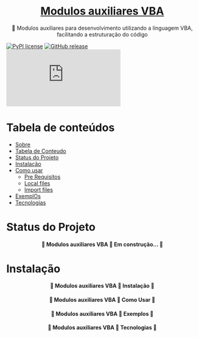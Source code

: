 <h1 align="center">
    <a href="https://github.com/leonardoqueiroz-code/VBA_Modulos_Auxiliares_PT_BR/">Modulos auxiliares  VBA</a>
</h1>
<p align="center">🚀 Modulos auxiliares para desenvolvimento utilizando a linguagem VBA, facilitando a estruturação do código</p>

[![PyPI license](https://img.shields.io/pypi/l/ansicolortags.svg)]()
[![GitHub release](https://img.shields.io/github/release/Naereen/StrapDown.js.svg)](h)
[![Only 85 kb](https://badge-size.herokuapp.com/Naereen/StrapDown.js/master/strapdown.min.js)]()

Tabela de conteúdos
=================
<!--ts-->
   * [Sobre](#Sobre)
   * [Tabela de Conteudo](#tabela-de-conteudo)
   * [Status do Projeto](#tabela-de-conteudo)
   * [Instalação](#instalacao)
   * [Como usar](#como-usar)
      * [Pre Requisitos](#pre-requisitos)
      * [Local files](#local-files)
      * [Import files](#remote-files)
   * [ExemplOs](#testes)
   * [Tecnologias](#tecnologias)
<!--te-->


Status do Projeto
=================
<h4 align="center"> 
	🚧  Modulos auxiliares  VBA 🚀 Em construção...  🚧
</h4>

Instalação
=================

<h4 align="center"> 
	🚧  Modulos auxiliares  VBA 🚀 Instalação  🚧
</h4>

<h4 align="center"> 
	🚧  Modulos auxiliares  VBA 🚀 Como Usar  🚧
</h4>


<h4 align="center"> 
	🚧  Modulos auxiliares  VBA 🚀 Exemplos  🚧
</h4>

<h4 align="center"> 
	🚧  Modulos auxiliares  VBA 🚀 Tecnologias  🚧
</h4>
